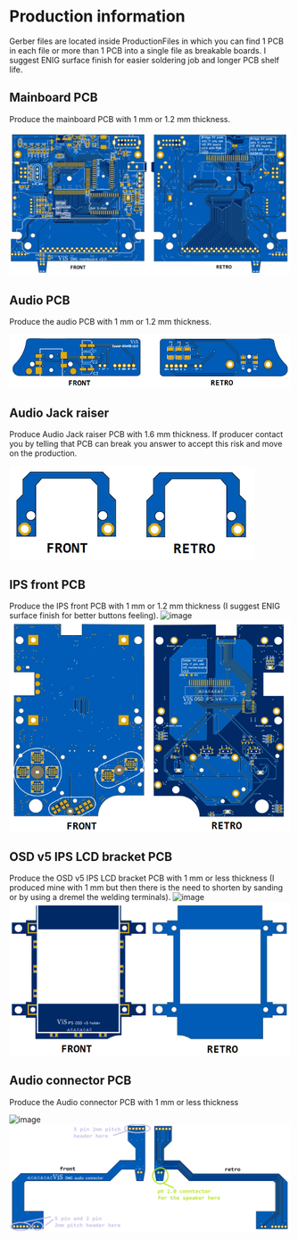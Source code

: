 # Production information

Gerber files are located inside ProductionFiles in which you can find 1 PCB in each file or more than 1 PCB into a single file as breakable boards. 
I suggest ENIG surface finish for easier soldering job and longer PCB shelf life.

## Mainboard PCB

Produce the mainboard PCB with 1 mm or 1.2 mm thickness.

![image](images/mainboard.png)

## Audio PCB

Produce the audio PCB with 1 mm or 1.2 mm thickness. 

![image](images/audioPCB.png)

## Audio Jack raiser

Produce Audio Jack raiser PCB with 1.6 mm thickness. If producer contact you by telling that PCB can break you answer to accept this risk and move on the production.

![image](images/audio_taller.png)

## IPS front PCB

Produce the IPS front PCB with 1 mm or 1.2 mm thickness (I suggest ENIG surface finish for better buttons feeling). 
![image](images/ips_front.png) ![image](images/IPS_PCB.png)

## OSD v5 IPS LCD bracket PCB

Produce the OSD v5 IPS LCD bracket PCB with 1 mm or less thickness (I produced mine with 1 mm but then there is the need to shorten by sanding or by using a dremel the welding terminals). 
![image](images/ips_front.png) ![image](images/IPS_bracket.png)

## Audio connector PCB

Produce the Audio connector PCB with 1 mm or less thickness

![image](images/ips_front.png) ![image](images/audio_connector.png)
